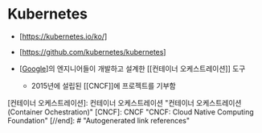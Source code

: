 # Kubernetes

- [https://kubernetes.io/ko/]
- [https://github.com/kubernetes/kubernetes]

- [[Google]]의 엔지니어들이 개발하고 설계한 [[컨테이너 오케스트레이션]] 도구
  - 2015년에 설립된 [[CNCF]]에 프로젝트를 기부함

[//begin]: # "Autogenerated link references for markdown compatibility"
[Google]: Google "Google"
[컨테이너 오케스트레이션]: 컨테이너 오케스트레이션 "컨테이너 오케스트레이션 (Container Ochestration)"
[CNCF]: CNCF "CNCF: Cloud Native Computing Foundation"
[//end]: # "Autogenerated link references"